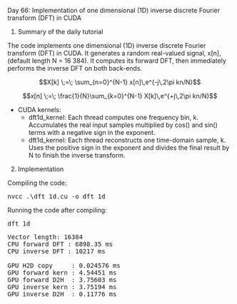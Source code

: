 Day 66: Implementation of one dimensional (1D) inverse discrete Fourier transform (DFT) in CUDA

1) Summary of the daily tutorial

The code implements one dimensional (1D) inverse discrete Fourier transform (DFT) in CUDA. It generates a random real-valued signal, x[n], (default length N = 16 384). It computes its forward DFT, then immediately performs the inverse DFT on both back-ends. 

  ```math
  X[k] \;=\; \sum_{n=0}^{N-1} x[n]\,e^{-j\,2\pi kn/N}
  ```

  ```math
  x[n] \;=\; \frac{1}{N}\sum_{k=0}^{N-1} X[k]\,e^{+j\,2\pi kn/N}
  ```
- CUDA kernels:
  - dft1d_kernel: Each thread computes one frequency bin, k. Accumulates the real input samples multiplied by cos() and sin() terms with a negative sign in the exponent.
  - dft1d_kernel: Each thread reconstructs one time-domain sample, k. Uses the positive sign in the exponent and divides the final result by N to finish the inverse transform.

2) Implementation

Compiling the code:

<pre>nvcc .\dft_1d.cu -o dft_1d</pre>

Running the code after compiling:

<pre>dft_1d</pre>

<pre>Vector length: 16384
CPU forward DFT : 6898.35 ms
CPU inverse DFT : 10217 ms

GPU H2D copy     : 0.024576 ms
GPU forward kern : 4.54451 ms
GPU forward D2H  : 3.75603 ms
GPU inverse kern : 3.75194 ms
GPU inverse D2H  : 0.11776 ms</pre>